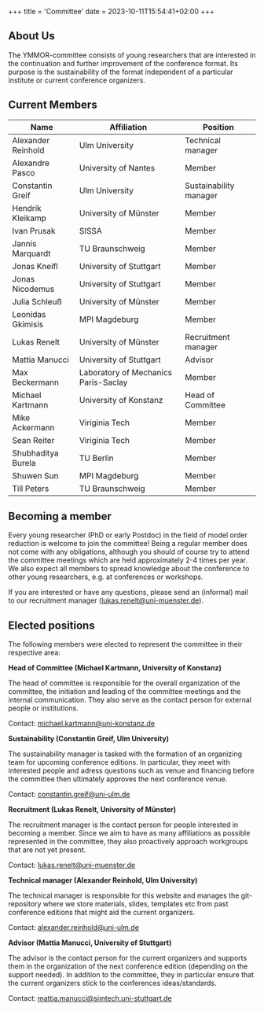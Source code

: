 +++
title = 'Committee'
date = 2023-10-11T15:54:41+02:00
+++

## About Us

The YMMOR-committee consists of young researchers that are interested in the 
continuation and further improvement of the conference format. 
Its purpose is the sustainability of the format independent of a particular 
institute or current conference organizers.

## Current Members
| Name                | Affiliation                          | Position               |
|---------------------|--------------------------------------|------------------------|
| Alexander Reinhold  | Ulm University                       | Technical manager      |
| Alexandre Pasco     | University of Nantes                 | Member                 |
| Constantin Greif    | Ulm University                       | Sustainability manager |
| Hendrik Kleikamp    | University of M&uuml;nster           | Member                 |
| Ivan Prusak         | SISSA                                | Member                 |
| Jannis Marquardt    | TU Braunschweig                      | Member                 |
| Jonas Kneifl        | University of Stuttgart              | Member                 |
| Jonas Nicodemus     | University of Stuttgart              | Member                 |
| Julia Schleu&szlig; | University of M&uuml;nster           | Member                 |
| Leonidas Gkimisis   | MPI Magdeburg                        | Member                 |
| Lukas Renelt        | University of M&uuml;nster           | Recruitment manager    |
| Mattia Manucci      | University of Stuttgart              | Advisor                |
| Max Beckermann      | Laboratory of Mechanics Paris-Saclay | Member                 |
| Michael Kartmann    | University of Konstanz               | Head of Committee      |
| Mike Ackermann      | Viriginia Tech                       | Member                 |
| Sean Reiter         | Viriginia Tech                       | Member                 |
| Shubhaditya Burela  | TU Berlin                            | Member                 |
| Shuwen Sun          | MPI Magdeburg                        | Member                 |
| Till Peters         | TU Braunschweig                      | Member                 |


## Becoming a member

Every young researcher (PhD or early Postdoc) in the field of model order 
reduction is welcome to join the committee! 
Being a regular member does not come with any obligations, although you should of
course try to attend the committee meetings which are held approximately 2-4 
times per year. 
We also expect all members to spread knowledge about the conference to other 
young researchers, e.g. at conferences or workshops.

If you are interested or have any questions, please send an (informal) mail to 
our recruitment manager 
([lukas.renelt@uni-muenster.de](mailto:lukas.renelt@uni-muenster.de)).

## Elected positions

The following members were elected to represent the committee in their respective 
area:

**Head of Committee (Michael Kartmann, University of Konstanz)**

The head of committee is responsible for the overall organization of the committee, 
the initiation and leading of the committee meetings and the internal communication.
They also serve as the contact person for external people or institutions.

Contact: [michael.kartmann@uni-konstanz.de](mailto:michael.kartmann@uni-konstanz.de)

**Sustainability (Constantin Greif, Ulm University)**

The sustainability manager is tasked with the formation of an organizing team 
for upcoming conference editions. 
In particular, they meet with interested people and adress questions such as 
venue and financing before the committee then ultimately approves the next 
conference venue.

Contact: [constantin.greif@uni-ulm.de](mailto:constantin.greif@uni-ulm.de)

**Recruitment (Lukas Renelt, University of M&uuml;nster)**

The recruitment manager is the contact person for people interested in becoming a member.
Since we aim to have as many affiliations as possible represented in the committee, they also
proactively approach workgroups that are not yet present.

Contact: [lukas.renelt@uni-muenster.de](mailto:lukas.renelt@uni-muenster.de)

**Technical manager (Alexander Reinhold, Ulm University)**

The technical manager is responsible for this website and manages the git-repository 
where we store materials, slides, templates etc from past conference editions that 
might aid the current organizers.

Contact: [alexander.reinhold@uni-ulm.de](mailto:alexander.reinhold@uni-ulm.de)

**Advisor (Mattia Manucci, University of Stuttgart)**

The advisor is the contact person for the current organizers and supports them in the organization 
of the next conference edition (depending on the support needed). In addition to the committee, 
they in particular ensure that the current organizers stick to the conferences ideas/standards.

Contact: [mattia.manucci@simtech.uni-stuttgart.de](mailto:mattia.manucci@simtech.uni-stuttgart.de)
